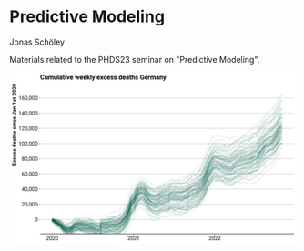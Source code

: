 # Predictive Modeling

Jonas Schöley

Materials related to the PHDS23 seminar on "Predictive Modeling".

![](ass/teaser.png)
